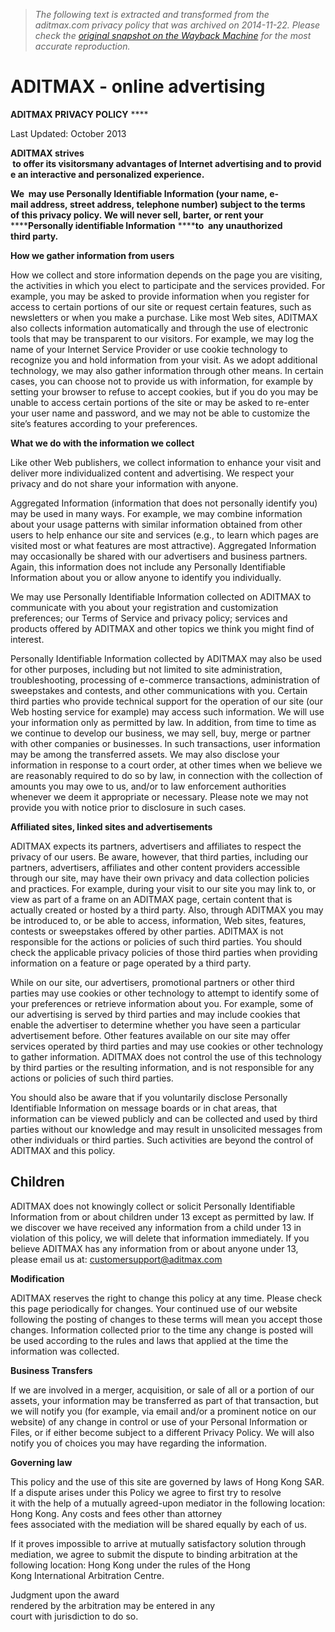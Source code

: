 > *The following text is extracted and transformed from the aditmax.com privacy policy that was archived on 2014-11-22. Please check the [original snapshot on the Wayback Machine](https://web.archive.org/web/20141122214202id_/http%3A//aditmax.com/privacy) for the most accurate reproduction.*

# ADITMAX - online advertising

**ADITMAX PRIVACY POLICY** ****

Last Updated: October 2013

**ADITMAX strives  to offer its visitorsmany advantages of Internet advertising and to provide an interactive and personalized experience.**

**We  may use Personally Identifiable Information (your name, e-mail address, street address, telephone number) subject to the terms of this privacy policy. We will never sell, barter, or rent your** ******Personally identifiable Information** ******to  any unauthorized third party.**

**How we gather information from users**

How we collect and store information depends on the page you are visiting, the activities in which you elect to participate and the services provided. For example, you may be asked to provide information when you register for access to certain portions of our site or request certain features, such as newsletters or when you make a purchase. Like most Web sites, ADITMAX also collects information automatically and through the use of electronic tools that may be transparent to our visitors. For example, we may log the name of your Internet Service Provider or use cookie technology to recognize you and hold information from your visit. As we adopt additional technology, we may also gather information through other means. In certain cases, you can choose not to provide us with information, for example by setting your browser to refuse to accept cookies, but if you do you may be unable to access certain portions of the site or may be asked to re-enter your user name and password, and we may not be able to customize the site’s features according to your preferences.

**What we do with the information we collect**

Like other Web publishers, we collect information to enhance your visit and deliver more individualized content and advertising. We respect your privacy and do not share your information with anyone.

Aggregated Information (information that does not personally identify you) may be used in many ways. For example, we may combine information about your usage patterns with similar information obtained from other users to help enhance our site and services (e.g., to learn which pages are visited most or what features are most attractive). Aggregated Information may occasionally be shared with our advertisers and business partners. Again, this information does not include any Personally Identifiable Information about you or allow anyone to identify you individually.

We may use Personally Identifiable Information collected on ADITMAX to communicate with you about your registration and customization preferences; our Terms of Service and privacy policy; services and products offered by ADITMAX and other topics we think you might find of interest.

Personally Identifiable Information collected by ADITMAX may also be used for other purposes, including but not limited to site administration, troubleshooting, processing of e-commerce transactions, administration of sweepstakes and contests, and other communications with you. Certain third parties who provide technical support for the operation of our site (our Web hosting service for example) may access such information. We will use your information only as permitted by law. In addition, from time to time as we continue to develop our business, we may sell, buy, merge or partner with other companies or businesses. In such transactions, user information may be among the transferred assets. We may also disclose your information in response to a court order, at other times when we believe we are reasonably required to do so by law, in connection with the collection of amounts you may owe to us, and/or to law enforcement authorities whenever we deem it appropriate or necessary. Please note we may not provide you with notice prior to disclosure in such cases.

**Affiliated sites, linked sites and advertisements**

ADITMAX expects its partners, advertisers and affiliates to respect the privacy of our users. Be aware, however, that third parties, including our partners, advertisers, affiliates and other content providers accessible through our site, may have their own privacy and data collection policies and practices. For example, during your visit to our site you may link to, or view as part of a frame on an ADITMAX page, certain content that is actually created or hosted by a third party. Also, through ADITMAX you may be introduced to, or be able to access, information, Web sites, features, contests or sweepstakes offered by other parties. ADITMAX is not responsible for the actions or policies of such third parties. You should check the applicable privacy policies of those third parties when providing information on a feature or page operated by a third party.

While on our site, our advertisers, promotional partners or other third parties may use cookies or other technology to attempt to identify some of your preferences or retrieve information about you. For example, some of our advertising is served by third parties and may include cookies that enable the advertiser to determine whether you have seen a particular advertisement before. Other features available on our site may offer services operated by third parties and may use cookies or other technology to gather information. ADITMAX does not control the use of this technology by third parties or the resulting information, and is not responsible for any actions or policies of such third parties.

You should also be aware that if you voluntarily disclose Personally Identifiable Information on message boards or in chat areas, that information can be viewed publicly and can be collected and used by third parties without our knowledge and may result in unsolicited messages from other individuals or third parties. Such activities are beyond the control of ADITMAX and this policy.

## Children

ADITMAX does not knowingly collect or solicit Personally Identifiable Information from or about children under 13 except as permitted by law. If we discover we have received any information from a child under 13 in violation of this policy, we will delete that information immediately. If you believe ADITMAX has any information from or about anyone under 13, please email us at: customersupport@aditmax.com

**Modification**

ADITMAX reserves the right to change this policy at any time. Please check this page periodically for changes. Your continued use of our website following the posting of changes to these terms will mean you accept those changes. Information collected prior to the time any change is posted will be used according to the rules and laws that applied at the time the information was collected.

**Business Transfers**

If we are involved in a merger, acquisition, or sale of all or a portion of our assets, your information may be transferred as part of that transaction, but we will notify you (for example, via email and/or a prominent notice on our website) of any change in control or use of your Personal Information or Files, or if either become subject to a different Privacy Policy. We will also notify you of choices you may have regarding the information.

**Governing law**

This policy and the use of this site are governed by laws of Hong Kong SAR. If a dispute arises under this Policy we agree to first try to resolve it with the help of a mutually agreed-upon mediator in the following location: Hong Kong. Any costs and fees other than attorney fees associated with the mediation will be shared equally by each of us.

If it proves impossible to arrive at mutually satisfactory solution through mediation, we agree to submit the dispute to binding arbitration at the following location: Hong Kong under the rules of the Hong Kong International Arbitration Centre. 

Judgment upon the award rendered by the arbitration may be entered in any court with jurisdiction to do so.
